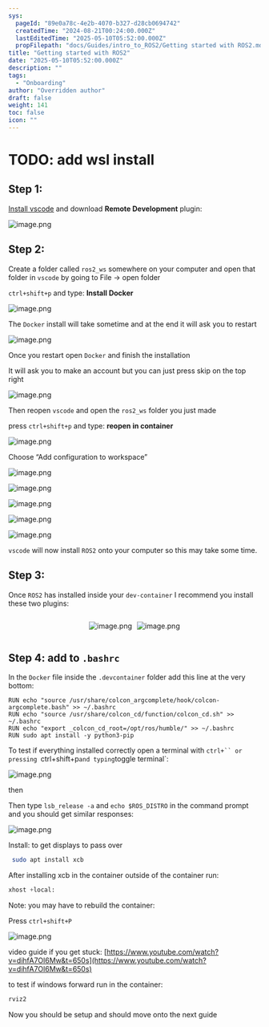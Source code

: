 ```yaml
---
sys:
  pageId: "89e0a78c-4e2b-4070-b327-d28cb0694742"
  createdTime: "2024-08-21T00:24:00.000Z"
  lastEditedTime: "2025-05-10T05:52:00.000Z"
  propFilepath: "docs/Guides/intro_to_ROS2/Getting started with ROS2.md"
title: "Getting started with ROS2"
date: "2025-05-10T05:52:00.000Z"
description: ""
tags:
  - "Onboarding"
author: "Overridden author"
draft: false
weight: 141
toc: false
icon: ""
---
```


# TODO: add wsl install

## Step 1:

[Install vscode](https://code.visualstudio.com/download) and download **Remote Development** plugin:

![image.png](https://prod-files-secure.s3.us-west-2.amazonaws.com/d518164a-d88e-44d1-a4ee-3adb3bd8bce0/efb52993-1881-4a40-b95e-6f020334f022/image.png?X-Amz-Algorithm=AWS4-HMAC-SHA256&X-Amz-Content-Sha256=UNSIGNED-PAYLOAD&X-Amz-Credential=ASIAZI2LB466YOKVCDZ5%2F20250512%2Fus-west-2%2Fs3%2Faws4_request&X-Amz-Date=20250512T004348Z&X-Amz-Expires=3600&X-Amz-Security-Token=IQoJb3JpZ2luX2VjECEaCXVzLXdlc3QtMiJGMEQCICD%2Br0oXn3Z%2FZKrkpBFjf33YVIAHI5Fwhbe7tLprEgwzAiBJm9ve44qFKufUscJ7OgKnE9DUGRQL2rp6Bj32DXlhayqIBAjK%2F%2F%2F%2F%2F%2F%2F%2F%2F%2F8BEAAaDDYzNzQyMzE4MzgwNSIMipOxrN4FTSs3h5IUKtwDJ9M1mV%2BpUm6lB8%2F0M%2Ba6wRCBI5Z%2FcRyh%2Br3BVXpc8WApJQnKcN8pOrQkCfqVGWtyg%2FDDhADmZQqAr%2F%2BDGvkinZYqfL%2F95awolX%2BrdcIyJJCSkcupY45oZ7H7L6OtCPmLPeDne6%2FbSQoD99MN%2F31UyLzOZle%2BXuVZKvMDc53fbAgC6nXBJ0%2FlVnluL24%2BtFbGV7CfgGWT4QPcnTvLD6%2FSRBxsWmzpXADkZHvsqWCmcl9oybAzxKTgdbag47IUxqpZgF6KNmpi25Hk2jvxOv1%2BEEfmCVX40vHSbc9Qa2OcROFbvjq887xfo64b%2BSs8ckkH0%2F%2FurVJkgi4wN72rSP%2BVuX20EVoZvEp1UiuUEIK1smKcTiXVFaehsHwHkMKGMnW7Iqym7Wykx65cxnDooKfOBmHZP1BKJk3Mur4eDuzGV5i5W6tJZBOKBlor75LedDxATNrVAMt3rOC%2FcNBm75AcFV6JtWJDVIWbEaDx2dHGdf7Bn8d89sT1c7cbBzmFxxYt%2Fdzqe7J6TbmJrxYnEfer7qWpH%2F6Bg4QwvYNl37SletQgv8ksQXJothXTzd5%2F%2FbWhOks%2BxlZdxdtL69CAisDRIeFJlWXErO26GY28yNOjU%2BoOtMq%2Bm4Fk8hAOUCIwtoWFwQY6pgGTZu%2FuuVavQYILqfhVYfn06YKEVOR345oTpoLoen3TU0sd2RdwURi1GwttfC8GyLMlBOA2oDY4jMGUY2Or85cl22S615rzVKn6Pp4%2B4os22yt2I0mnH%2BXYqb8VPolr6RmfoUav0WUlf9RoXNACDOV4IOXqobbmcb%2FcirMbRIhig0v5smsM%2B%2BMCMjaS%2FoD%2Bw%2FMU%2BKkFhP11qNrKIRHR5z2S98BJo3px&X-Amz-Signature=cbf5834a1850aa1e9a46f1e3874d152ce78e4b9ab3362bd3d11d68573f97dd92&X-Amz-SignedHeaders=host&x-id=GetObject)

## Step 2:

Create a folder called `ros2_ws` somewhere on your computer and open that folder in `vscode` by going to File → open folder 

`ctrl+shift+p` and type: **Install Docker**

![image.png](https://prod-files-secure.s3.us-west-2.amazonaws.com/d518164a-d88e-44d1-a4ee-3adb3bd8bce0/2269dc0e-1cd5-47ff-bceb-c04ad9b2eab0/image.png?X-Amz-Algorithm=AWS4-HMAC-SHA256&X-Amz-Content-Sha256=UNSIGNED-PAYLOAD&X-Amz-Credential=ASIAZI2LB466YOKVCDZ5%2F20250512%2Fus-west-2%2Fs3%2Faws4_request&X-Amz-Date=20250512T004348Z&X-Amz-Expires=3600&X-Amz-Security-Token=IQoJb3JpZ2luX2VjECEaCXVzLXdlc3QtMiJGMEQCICD%2Br0oXn3Z%2FZKrkpBFjf33YVIAHI5Fwhbe7tLprEgwzAiBJm9ve44qFKufUscJ7OgKnE9DUGRQL2rp6Bj32DXlhayqIBAjK%2F%2F%2F%2F%2F%2F%2F%2F%2F%2F8BEAAaDDYzNzQyMzE4MzgwNSIMipOxrN4FTSs3h5IUKtwDJ9M1mV%2BpUm6lB8%2F0M%2Ba6wRCBI5Z%2FcRyh%2Br3BVXpc8WApJQnKcN8pOrQkCfqVGWtyg%2FDDhADmZQqAr%2F%2BDGvkinZYqfL%2F95awolX%2BrdcIyJJCSkcupY45oZ7H7L6OtCPmLPeDne6%2FbSQoD99MN%2F31UyLzOZle%2BXuVZKvMDc53fbAgC6nXBJ0%2FlVnluL24%2BtFbGV7CfgGWT4QPcnTvLD6%2FSRBxsWmzpXADkZHvsqWCmcl9oybAzxKTgdbag47IUxqpZgF6KNmpi25Hk2jvxOv1%2BEEfmCVX40vHSbc9Qa2OcROFbvjq887xfo64b%2BSs8ckkH0%2F%2FurVJkgi4wN72rSP%2BVuX20EVoZvEp1UiuUEIK1smKcTiXVFaehsHwHkMKGMnW7Iqym7Wykx65cxnDooKfOBmHZP1BKJk3Mur4eDuzGV5i5W6tJZBOKBlor75LedDxATNrVAMt3rOC%2FcNBm75AcFV6JtWJDVIWbEaDx2dHGdf7Bn8d89sT1c7cbBzmFxxYt%2Fdzqe7J6TbmJrxYnEfer7qWpH%2F6Bg4QwvYNl37SletQgv8ksQXJothXTzd5%2F%2FbWhOks%2BxlZdxdtL69CAisDRIeFJlWXErO26GY28yNOjU%2BoOtMq%2Bm4Fk8hAOUCIwtoWFwQY6pgGTZu%2FuuVavQYILqfhVYfn06YKEVOR345oTpoLoen3TU0sd2RdwURi1GwttfC8GyLMlBOA2oDY4jMGUY2Or85cl22S615rzVKn6Pp4%2B4os22yt2I0mnH%2BXYqb8VPolr6RmfoUav0WUlf9RoXNACDOV4IOXqobbmcb%2FcirMbRIhig0v5smsM%2B%2BMCMjaS%2FoD%2Bw%2FMU%2BKkFhP11qNrKIRHR5z2S98BJo3px&X-Amz-Signature=db84a945bf424f417f499d0eeed89859163a092824c6b097a4b6ed1fe216125f&X-Amz-SignedHeaders=host&x-id=GetObject)

The `Docker` install will take sometime and at the end it will ask you to restart

![image.png](https://prod-files-secure.s3.us-west-2.amazonaws.com/d518164a-d88e-44d1-a4ee-3adb3bd8bce0/ed233f78-be33-4b1f-b89c-9c346c0e961e/image.png?X-Amz-Algorithm=AWS4-HMAC-SHA256&X-Amz-Content-Sha256=UNSIGNED-PAYLOAD&X-Amz-Credential=ASIAZI2LB466YOKVCDZ5%2F20250512%2Fus-west-2%2Fs3%2Faws4_request&X-Amz-Date=20250512T004348Z&X-Amz-Expires=3600&X-Amz-Security-Token=IQoJb3JpZ2luX2VjECEaCXVzLXdlc3QtMiJGMEQCICD%2Br0oXn3Z%2FZKrkpBFjf33YVIAHI5Fwhbe7tLprEgwzAiBJm9ve44qFKufUscJ7OgKnE9DUGRQL2rp6Bj32DXlhayqIBAjK%2F%2F%2F%2F%2F%2F%2F%2F%2F%2F8BEAAaDDYzNzQyMzE4MzgwNSIMipOxrN4FTSs3h5IUKtwDJ9M1mV%2BpUm6lB8%2F0M%2Ba6wRCBI5Z%2FcRyh%2Br3BVXpc8WApJQnKcN8pOrQkCfqVGWtyg%2FDDhADmZQqAr%2F%2BDGvkinZYqfL%2F95awolX%2BrdcIyJJCSkcupY45oZ7H7L6OtCPmLPeDne6%2FbSQoD99MN%2F31UyLzOZle%2BXuVZKvMDc53fbAgC6nXBJ0%2FlVnluL24%2BtFbGV7CfgGWT4QPcnTvLD6%2FSRBxsWmzpXADkZHvsqWCmcl9oybAzxKTgdbag47IUxqpZgF6KNmpi25Hk2jvxOv1%2BEEfmCVX40vHSbc9Qa2OcROFbvjq887xfo64b%2BSs8ckkH0%2F%2FurVJkgi4wN72rSP%2BVuX20EVoZvEp1UiuUEIK1smKcTiXVFaehsHwHkMKGMnW7Iqym7Wykx65cxnDooKfOBmHZP1BKJk3Mur4eDuzGV5i5W6tJZBOKBlor75LedDxATNrVAMt3rOC%2FcNBm75AcFV6JtWJDVIWbEaDx2dHGdf7Bn8d89sT1c7cbBzmFxxYt%2Fdzqe7J6TbmJrxYnEfer7qWpH%2F6Bg4QwvYNl37SletQgv8ksQXJothXTzd5%2F%2FbWhOks%2BxlZdxdtL69CAisDRIeFJlWXErO26GY28yNOjU%2BoOtMq%2Bm4Fk8hAOUCIwtoWFwQY6pgGTZu%2FuuVavQYILqfhVYfn06YKEVOR345oTpoLoen3TU0sd2RdwURi1GwttfC8GyLMlBOA2oDY4jMGUY2Or85cl22S615rzVKn6Pp4%2B4os22yt2I0mnH%2BXYqb8VPolr6RmfoUav0WUlf9RoXNACDOV4IOXqobbmcb%2FcirMbRIhig0v5smsM%2B%2BMCMjaS%2FoD%2Bw%2FMU%2BKkFhP11qNrKIRHR5z2S98BJo3px&X-Amz-Signature=6dd4cfa0acb606bd1ae3047a5a67ed2168d0535f388a0e5f423b5d54bebdc441&X-Amz-SignedHeaders=host&x-id=GetObject)

Once you restart open `Docker` and finish the installation

It will ask you to make an account but you can just press skip on the top right

![image.png](https://prod-files-secure.s3.us-west-2.amazonaws.com/d518164a-d88e-44d1-a4ee-3adb3bd8bce0/21010ad9-1659-4fd9-9f59-9932a09b2a3d/image.png?X-Amz-Algorithm=AWS4-HMAC-SHA256&X-Amz-Content-Sha256=UNSIGNED-PAYLOAD&X-Amz-Credential=ASIAZI2LB466YOKVCDZ5%2F20250512%2Fus-west-2%2Fs3%2Faws4_request&X-Amz-Date=20250512T004348Z&X-Amz-Expires=3600&X-Amz-Security-Token=IQoJb3JpZ2luX2VjECEaCXVzLXdlc3QtMiJGMEQCICD%2Br0oXn3Z%2FZKrkpBFjf33YVIAHI5Fwhbe7tLprEgwzAiBJm9ve44qFKufUscJ7OgKnE9DUGRQL2rp6Bj32DXlhayqIBAjK%2F%2F%2F%2F%2F%2F%2F%2F%2F%2F8BEAAaDDYzNzQyMzE4MzgwNSIMipOxrN4FTSs3h5IUKtwDJ9M1mV%2BpUm6lB8%2F0M%2Ba6wRCBI5Z%2FcRyh%2Br3BVXpc8WApJQnKcN8pOrQkCfqVGWtyg%2FDDhADmZQqAr%2F%2BDGvkinZYqfL%2F95awolX%2BrdcIyJJCSkcupY45oZ7H7L6OtCPmLPeDne6%2FbSQoD99MN%2F31UyLzOZle%2BXuVZKvMDc53fbAgC6nXBJ0%2FlVnluL24%2BtFbGV7CfgGWT4QPcnTvLD6%2FSRBxsWmzpXADkZHvsqWCmcl9oybAzxKTgdbag47IUxqpZgF6KNmpi25Hk2jvxOv1%2BEEfmCVX40vHSbc9Qa2OcROFbvjq887xfo64b%2BSs8ckkH0%2F%2FurVJkgi4wN72rSP%2BVuX20EVoZvEp1UiuUEIK1smKcTiXVFaehsHwHkMKGMnW7Iqym7Wykx65cxnDooKfOBmHZP1BKJk3Mur4eDuzGV5i5W6tJZBOKBlor75LedDxATNrVAMt3rOC%2FcNBm75AcFV6JtWJDVIWbEaDx2dHGdf7Bn8d89sT1c7cbBzmFxxYt%2Fdzqe7J6TbmJrxYnEfer7qWpH%2F6Bg4QwvYNl37SletQgv8ksQXJothXTzd5%2F%2FbWhOks%2BxlZdxdtL69CAisDRIeFJlWXErO26GY28yNOjU%2BoOtMq%2Bm4Fk8hAOUCIwtoWFwQY6pgGTZu%2FuuVavQYILqfhVYfn06YKEVOR345oTpoLoen3TU0sd2RdwURi1GwttfC8GyLMlBOA2oDY4jMGUY2Or85cl22S615rzVKn6Pp4%2B4os22yt2I0mnH%2BXYqb8VPolr6RmfoUav0WUlf9RoXNACDOV4IOXqobbmcb%2FcirMbRIhig0v5smsM%2B%2BMCMjaS%2FoD%2Bw%2FMU%2BKkFhP11qNrKIRHR5z2S98BJo3px&X-Amz-Signature=e16efcb88f3c54cab84164c57ccde19dddbde24c36ffaf12c98e8761e9b94da0&X-Amz-SignedHeaders=host&x-id=GetObject)

Then reopen `vscode` and open the `ros2_ws` folder you just made

press `ctrl+shift+p` and type: **reopen in container**

![image.png](https://prod-files-secure.s3.us-west-2.amazonaws.com/d518164a-d88e-44d1-a4ee-3adb3bd8bce0/4e93b8c2-41ad-488c-8095-c74205196118/image.png?X-Amz-Algorithm=AWS4-HMAC-SHA256&X-Amz-Content-Sha256=UNSIGNED-PAYLOAD&X-Amz-Credential=ASIAZI2LB466YOKVCDZ5%2F20250512%2Fus-west-2%2Fs3%2Faws4_request&X-Amz-Date=20250512T004348Z&X-Amz-Expires=3600&X-Amz-Security-Token=IQoJb3JpZ2luX2VjECEaCXVzLXdlc3QtMiJGMEQCICD%2Br0oXn3Z%2FZKrkpBFjf33YVIAHI5Fwhbe7tLprEgwzAiBJm9ve44qFKufUscJ7OgKnE9DUGRQL2rp6Bj32DXlhayqIBAjK%2F%2F%2F%2F%2F%2F%2F%2F%2F%2F8BEAAaDDYzNzQyMzE4MzgwNSIMipOxrN4FTSs3h5IUKtwDJ9M1mV%2BpUm6lB8%2F0M%2Ba6wRCBI5Z%2FcRyh%2Br3BVXpc8WApJQnKcN8pOrQkCfqVGWtyg%2FDDhADmZQqAr%2F%2BDGvkinZYqfL%2F95awolX%2BrdcIyJJCSkcupY45oZ7H7L6OtCPmLPeDne6%2FbSQoD99MN%2F31UyLzOZle%2BXuVZKvMDc53fbAgC6nXBJ0%2FlVnluL24%2BtFbGV7CfgGWT4QPcnTvLD6%2FSRBxsWmzpXADkZHvsqWCmcl9oybAzxKTgdbag47IUxqpZgF6KNmpi25Hk2jvxOv1%2BEEfmCVX40vHSbc9Qa2OcROFbvjq887xfo64b%2BSs8ckkH0%2F%2FurVJkgi4wN72rSP%2BVuX20EVoZvEp1UiuUEIK1smKcTiXVFaehsHwHkMKGMnW7Iqym7Wykx65cxnDooKfOBmHZP1BKJk3Mur4eDuzGV5i5W6tJZBOKBlor75LedDxATNrVAMt3rOC%2FcNBm75AcFV6JtWJDVIWbEaDx2dHGdf7Bn8d89sT1c7cbBzmFxxYt%2Fdzqe7J6TbmJrxYnEfer7qWpH%2F6Bg4QwvYNl37SletQgv8ksQXJothXTzd5%2F%2FbWhOks%2BxlZdxdtL69CAisDRIeFJlWXErO26GY28yNOjU%2BoOtMq%2Bm4Fk8hAOUCIwtoWFwQY6pgGTZu%2FuuVavQYILqfhVYfn06YKEVOR345oTpoLoen3TU0sd2RdwURi1GwttfC8GyLMlBOA2oDY4jMGUY2Or85cl22S615rzVKn6Pp4%2B4os22yt2I0mnH%2BXYqb8VPolr6RmfoUav0WUlf9RoXNACDOV4IOXqobbmcb%2FcirMbRIhig0v5smsM%2B%2BMCMjaS%2FoD%2Bw%2FMU%2BKkFhP11qNrKIRHR5z2S98BJo3px&X-Amz-Signature=6f836d19575a00f35298fab9d185e1315cbda9738f39d5ec7fc49eb435e98f84&X-Amz-SignedHeaders=host&x-id=GetObject)

Choose “Add configuration to workspace”

![image.png](https://prod-files-secure.s3.us-west-2.amazonaws.com/d518164a-d88e-44d1-a4ee-3adb3bd8bce0/9560b282-5060-4989-ba37-97e7b2c22476/image.png?X-Amz-Algorithm=AWS4-HMAC-SHA256&X-Amz-Content-Sha256=UNSIGNED-PAYLOAD&X-Amz-Credential=ASIAZI2LB466YOKVCDZ5%2F20250512%2Fus-west-2%2Fs3%2Faws4_request&X-Amz-Date=20250512T004348Z&X-Amz-Expires=3600&X-Amz-Security-Token=IQoJb3JpZ2luX2VjECEaCXVzLXdlc3QtMiJGMEQCICD%2Br0oXn3Z%2FZKrkpBFjf33YVIAHI5Fwhbe7tLprEgwzAiBJm9ve44qFKufUscJ7OgKnE9DUGRQL2rp6Bj32DXlhayqIBAjK%2F%2F%2F%2F%2F%2F%2F%2F%2F%2F8BEAAaDDYzNzQyMzE4MzgwNSIMipOxrN4FTSs3h5IUKtwDJ9M1mV%2BpUm6lB8%2F0M%2Ba6wRCBI5Z%2FcRyh%2Br3BVXpc8WApJQnKcN8pOrQkCfqVGWtyg%2FDDhADmZQqAr%2F%2BDGvkinZYqfL%2F95awolX%2BrdcIyJJCSkcupY45oZ7H7L6OtCPmLPeDne6%2FbSQoD99MN%2F31UyLzOZle%2BXuVZKvMDc53fbAgC6nXBJ0%2FlVnluL24%2BtFbGV7CfgGWT4QPcnTvLD6%2FSRBxsWmzpXADkZHvsqWCmcl9oybAzxKTgdbag47IUxqpZgF6KNmpi25Hk2jvxOv1%2BEEfmCVX40vHSbc9Qa2OcROFbvjq887xfo64b%2BSs8ckkH0%2F%2FurVJkgi4wN72rSP%2BVuX20EVoZvEp1UiuUEIK1smKcTiXVFaehsHwHkMKGMnW7Iqym7Wykx65cxnDooKfOBmHZP1BKJk3Mur4eDuzGV5i5W6tJZBOKBlor75LedDxATNrVAMt3rOC%2FcNBm75AcFV6JtWJDVIWbEaDx2dHGdf7Bn8d89sT1c7cbBzmFxxYt%2Fdzqe7J6TbmJrxYnEfer7qWpH%2F6Bg4QwvYNl37SletQgv8ksQXJothXTzd5%2F%2FbWhOks%2BxlZdxdtL69CAisDRIeFJlWXErO26GY28yNOjU%2BoOtMq%2Bm4Fk8hAOUCIwtoWFwQY6pgGTZu%2FuuVavQYILqfhVYfn06YKEVOR345oTpoLoen3TU0sd2RdwURi1GwttfC8GyLMlBOA2oDY4jMGUY2Or85cl22S615rzVKn6Pp4%2B4os22yt2I0mnH%2BXYqb8VPolr6RmfoUav0WUlf9RoXNACDOV4IOXqobbmcb%2FcirMbRIhig0v5smsM%2B%2BMCMjaS%2FoD%2Bw%2FMU%2BKkFhP11qNrKIRHR5z2S98BJo3px&X-Amz-Signature=69694d8cbcf00b09ebba42cb80c81e9afa2e1877f10f7d121c8aa60034553b00&X-Amz-SignedHeaders=host&x-id=GetObject)

![image.png](https://prod-files-secure.s3.us-west-2.amazonaws.com/d518164a-d88e-44d1-a4ee-3adb3bd8bce0/2ee63f81-886b-48e8-a553-dc6e5eac99e4/image.png?X-Amz-Algorithm=AWS4-HMAC-SHA256&X-Amz-Content-Sha256=UNSIGNED-PAYLOAD&X-Amz-Credential=ASIAZI2LB466YOKVCDZ5%2F20250512%2Fus-west-2%2Fs3%2Faws4_request&X-Amz-Date=20250512T004348Z&X-Amz-Expires=3600&X-Amz-Security-Token=IQoJb3JpZ2luX2VjECEaCXVzLXdlc3QtMiJGMEQCICD%2Br0oXn3Z%2FZKrkpBFjf33YVIAHI5Fwhbe7tLprEgwzAiBJm9ve44qFKufUscJ7OgKnE9DUGRQL2rp6Bj32DXlhayqIBAjK%2F%2F%2F%2F%2F%2F%2F%2F%2F%2F8BEAAaDDYzNzQyMzE4MzgwNSIMipOxrN4FTSs3h5IUKtwDJ9M1mV%2BpUm6lB8%2F0M%2Ba6wRCBI5Z%2FcRyh%2Br3BVXpc8WApJQnKcN8pOrQkCfqVGWtyg%2FDDhADmZQqAr%2F%2BDGvkinZYqfL%2F95awolX%2BrdcIyJJCSkcupY45oZ7H7L6OtCPmLPeDne6%2FbSQoD99MN%2F31UyLzOZle%2BXuVZKvMDc53fbAgC6nXBJ0%2FlVnluL24%2BtFbGV7CfgGWT4QPcnTvLD6%2FSRBxsWmzpXADkZHvsqWCmcl9oybAzxKTgdbag47IUxqpZgF6KNmpi25Hk2jvxOv1%2BEEfmCVX40vHSbc9Qa2OcROFbvjq887xfo64b%2BSs8ckkH0%2F%2FurVJkgi4wN72rSP%2BVuX20EVoZvEp1UiuUEIK1smKcTiXVFaehsHwHkMKGMnW7Iqym7Wykx65cxnDooKfOBmHZP1BKJk3Mur4eDuzGV5i5W6tJZBOKBlor75LedDxATNrVAMt3rOC%2FcNBm75AcFV6JtWJDVIWbEaDx2dHGdf7Bn8d89sT1c7cbBzmFxxYt%2Fdzqe7J6TbmJrxYnEfer7qWpH%2F6Bg4QwvYNl37SletQgv8ksQXJothXTzd5%2F%2FbWhOks%2BxlZdxdtL69CAisDRIeFJlWXErO26GY28yNOjU%2BoOtMq%2Bm4Fk8hAOUCIwtoWFwQY6pgGTZu%2FuuVavQYILqfhVYfn06YKEVOR345oTpoLoen3TU0sd2RdwURi1GwttfC8GyLMlBOA2oDY4jMGUY2Or85cl22S615rzVKn6Pp4%2B4os22yt2I0mnH%2BXYqb8VPolr6RmfoUav0WUlf9RoXNACDOV4IOXqobbmcb%2FcirMbRIhig0v5smsM%2B%2BMCMjaS%2FoD%2Bw%2FMU%2BKkFhP11qNrKIRHR5z2S98BJo3px&X-Amz-Signature=76ee314a50ed2873d37e9bdc8a8e42b1b7aeef5a5bd96bd7812becf2664f332c&X-Amz-SignedHeaders=host&x-id=GetObject)

![image.png](https://prod-files-secure.s3.us-west-2.amazonaws.com/d518164a-d88e-44d1-a4ee-3adb3bd8bce0/ae1580b2-b048-407e-aed9-b584224a7a04/image.png?X-Amz-Algorithm=AWS4-HMAC-SHA256&X-Amz-Content-Sha256=UNSIGNED-PAYLOAD&X-Amz-Credential=ASIAZI2LB466YOKVCDZ5%2F20250512%2Fus-west-2%2Fs3%2Faws4_request&X-Amz-Date=20250512T004348Z&X-Amz-Expires=3600&X-Amz-Security-Token=IQoJb3JpZ2luX2VjECEaCXVzLXdlc3QtMiJGMEQCICD%2Br0oXn3Z%2FZKrkpBFjf33YVIAHI5Fwhbe7tLprEgwzAiBJm9ve44qFKufUscJ7OgKnE9DUGRQL2rp6Bj32DXlhayqIBAjK%2F%2F%2F%2F%2F%2F%2F%2F%2F%2F8BEAAaDDYzNzQyMzE4MzgwNSIMipOxrN4FTSs3h5IUKtwDJ9M1mV%2BpUm6lB8%2F0M%2Ba6wRCBI5Z%2FcRyh%2Br3BVXpc8WApJQnKcN8pOrQkCfqVGWtyg%2FDDhADmZQqAr%2F%2BDGvkinZYqfL%2F95awolX%2BrdcIyJJCSkcupY45oZ7H7L6OtCPmLPeDne6%2FbSQoD99MN%2F31UyLzOZle%2BXuVZKvMDc53fbAgC6nXBJ0%2FlVnluL24%2BtFbGV7CfgGWT4QPcnTvLD6%2FSRBxsWmzpXADkZHvsqWCmcl9oybAzxKTgdbag47IUxqpZgF6KNmpi25Hk2jvxOv1%2BEEfmCVX40vHSbc9Qa2OcROFbvjq887xfo64b%2BSs8ckkH0%2F%2FurVJkgi4wN72rSP%2BVuX20EVoZvEp1UiuUEIK1smKcTiXVFaehsHwHkMKGMnW7Iqym7Wykx65cxnDooKfOBmHZP1BKJk3Mur4eDuzGV5i5W6tJZBOKBlor75LedDxATNrVAMt3rOC%2FcNBm75AcFV6JtWJDVIWbEaDx2dHGdf7Bn8d89sT1c7cbBzmFxxYt%2Fdzqe7J6TbmJrxYnEfer7qWpH%2F6Bg4QwvYNl37SletQgv8ksQXJothXTzd5%2F%2FbWhOks%2BxlZdxdtL69CAisDRIeFJlWXErO26GY28yNOjU%2BoOtMq%2Bm4Fk8hAOUCIwtoWFwQY6pgGTZu%2FuuVavQYILqfhVYfn06YKEVOR345oTpoLoen3TU0sd2RdwURi1GwttfC8GyLMlBOA2oDY4jMGUY2Or85cl22S615rzVKn6Pp4%2B4os22yt2I0mnH%2BXYqb8VPolr6RmfoUav0WUlf9RoXNACDOV4IOXqobbmcb%2FcirMbRIhig0v5smsM%2B%2BMCMjaS%2FoD%2Bw%2FMU%2BKkFhP11qNrKIRHR5z2S98BJo3px&X-Amz-Signature=c6c3b1fe41ef7db314cc3ed7db802e9ec1d40023f19a94762b111ce90755d05c&X-Amz-SignedHeaders=host&x-id=GetObject)

![image.png](https://prod-files-secure.s3.us-west-2.amazonaws.com/d518164a-d88e-44d1-a4ee-3adb3bd8bce0/53255b28-f75e-430f-b9e3-c0ac8577e42b/image.png?X-Amz-Algorithm=AWS4-HMAC-SHA256&X-Amz-Content-Sha256=UNSIGNED-PAYLOAD&X-Amz-Credential=ASIAZI2LB466YOKVCDZ5%2F20250512%2Fus-west-2%2Fs3%2Faws4_request&X-Amz-Date=20250512T004348Z&X-Amz-Expires=3600&X-Amz-Security-Token=IQoJb3JpZ2luX2VjECEaCXVzLXdlc3QtMiJGMEQCICD%2Br0oXn3Z%2FZKrkpBFjf33YVIAHI5Fwhbe7tLprEgwzAiBJm9ve44qFKufUscJ7OgKnE9DUGRQL2rp6Bj32DXlhayqIBAjK%2F%2F%2F%2F%2F%2F%2F%2F%2F%2F8BEAAaDDYzNzQyMzE4MzgwNSIMipOxrN4FTSs3h5IUKtwDJ9M1mV%2BpUm6lB8%2F0M%2Ba6wRCBI5Z%2FcRyh%2Br3BVXpc8WApJQnKcN8pOrQkCfqVGWtyg%2FDDhADmZQqAr%2F%2BDGvkinZYqfL%2F95awolX%2BrdcIyJJCSkcupY45oZ7H7L6OtCPmLPeDne6%2FbSQoD99MN%2F31UyLzOZle%2BXuVZKvMDc53fbAgC6nXBJ0%2FlVnluL24%2BtFbGV7CfgGWT4QPcnTvLD6%2FSRBxsWmzpXADkZHvsqWCmcl9oybAzxKTgdbag47IUxqpZgF6KNmpi25Hk2jvxOv1%2BEEfmCVX40vHSbc9Qa2OcROFbvjq887xfo64b%2BSs8ckkH0%2F%2FurVJkgi4wN72rSP%2BVuX20EVoZvEp1UiuUEIK1smKcTiXVFaehsHwHkMKGMnW7Iqym7Wykx65cxnDooKfOBmHZP1BKJk3Mur4eDuzGV5i5W6tJZBOKBlor75LedDxATNrVAMt3rOC%2FcNBm75AcFV6JtWJDVIWbEaDx2dHGdf7Bn8d89sT1c7cbBzmFxxYt%2Fdzqe7J6TbmJrxYnEfer7qWpH%2F6Bg4QwvYNl37SletQgv8ksQXJothXTzd5%2F%2FbWhOks%2BxlZdxdtL69CAisDRIeFJlWXErO26GY28yNOjU%2BoOtMq%2Bm4Fk8hAOUCIwtoWFwQY6pgGTZu%2FuuVavQYILqfhVYfn06YKEVOR345oTpoLoen3TU0sd2RdwURi1GwttfC8GyLMlBOA2oDY4jMGUY2Or85cl22S615rzVKn6Pp4%2B4os22yt2I0mnH%2BXYqb8VPolr6RmfoUav0WUlf9RoXNACDOV4IOXqobbmcb%2FcirMbRIhig0v5smsM%2B%2BMCMjaS%2FoD%2Bw%2FMU%2BKkFhP11qNrKIRHR5z2S98BJo3px&X-Amz-Signature=8ab23bd3aea5d88069c289634e260577c9e8f1069d074a0d29d34de46e94e19d&X-Amz-SignedHeaders=host&x-id=GetObject)

![image.png](https://prod-files-secure.s3.us-west-2.amazonaws.com/d518164a-d88e-44d1-a4ee-3adb3bd8bce0/7c562767-5af9-4ffb-97d1-327bcdf4ee00/image.png?X-Amz-Algorithm=AWS4-HMAC-SHA256&X-Amz-Content-Sha256=UNSIGNED-PAYLOAD&X-Amz-Credential=ASIAZI2LB466YOKVCDZ5%2F20250512%2Fus-west-2%2Fs3%2Faws4_request&X-Amz-Date=20250512T004348Z&X-Amz-Expires=3600&X-Amz-Security-Token=IQoJb3JpZ2luX2VjECEaCXVzLXdlc3QtMiJGMEQCICD%2Br0oXn3Z%2FZKrkpBFjf33YVIAHI5Fwhbe7tLprEgwzAiBJm9ve44qFKufUscJ7OgKnE9DUGRQL2rp6Bj32DXlhayqIBAjK%2F%2F%2F%2F%2F%2F%2F%2F%2F%2F8BEAAaDDYzNzQyMzE4MzgwNSIMipOxrN4FTSs3h5IUKtwDJ9M1mV%2BpUm6lB8%2F0M%2Ba6wRCBI5Z%2FcRyh%2Br3BVXpc8WApJQnKcN8pOrQkCfqVGWtyg%2FDDhADmZQqAr%2F%2BDGvkinZYqfL%2F95awolX%2BrdcIyJJCSkcupY45oZ7H7L6OtCPmLPeDne6%2FbSQoD99MN%2F31UyLzOZle%2BXuVZKvMDc53fbAgC6nXBJ0%2FlVnluL24%2BtFbGV7CfgGWT4QPcnTvLD6%2FSRBxsWmzpXADkZHvsqWCmcl9oybAzxKTgdbag47IUxqpZgF6KNmpi25Hk2jvxOv1%2BEEfmCVX40vHSbc9Qa2OcROFbvjq887xfo64b%2BSs8ckkH0%2F%2FurVJkgi4wN72rSP%2BVuX20EVoZvEp1UiuUEIK1smKcTiXVFaehsHwHkMKGMnW7Iqym7Wykx65cxnDooKfOBmHZP1BKJk3Mur4eDuzGV5i5W6tJZBOKBlor75LedDxATNrVAMt3rOC%2FcNBm75AcFV6JtWJDVIWbEaDx2dHGdf7Bn8d89sT1c7cbBzmFxxYt%2Fdzqe7J6TbmJrxYnEfer7qWpH%2F6Bg4QwvYNl37SletQgv8ksQXJothXTzd5%2F%2FbWhOks%2BxlZdxdtL69CAisDRIeFJlWXErO26GY28yNOjU%2BoOtMq%2Bm4Fk8hAOUCIwtoWFwQY6pgGTZu%2FuuVavQYILqfhVYfn06YKEVOR345oTpoLoen3TU0sd2RdwURi1GwttfC8GyLMlBOA2oDY4jMGUY2Or85cl22S615rzVKn6Pp4%2B4os22yt2I0mnH%2BXYqb8VPolr6RmfoUav0WUlf9RoXNACDOV4IOXqobbmcb%2FcirMbRIhig0v5smsM%2B%2BMCMjaS%2FoD%2Bw%2FMU%2BKkFhP11qNrKIRHR5z2S98BJo3px&X-Amz-Signature=db847b52d381e2f0c7b7340e95db1e1a321033777bd195a0948276860bb3341c&X-Amz-SignedHeaders=host&x-id=GetObject)

`vscode` will now install `ROS2` onto your computer so this may take some time.

## Step 3:

Once `ROS2` has installed inside your `dev-container` I recommend you install these two plugins:

<div style="display: flex;flex-direction: row; column-gap:10px; max-width: 630px;justify-content: center;">
<div>

![image.png](https://prod-files-secure.s3.us-west-2.amazonaws.com/d518164a-d88e-44d1-a4ee-3adb3bd8bce0/3fc3d550-5a54-4ba1-ba6b-faa01cdb7369/image.png?X-Amz-Algorithm=AWS4-HMAC-SHA256&X-Amz-Content-Sha256=UNSIGNED-PAYLOAD&X-Amz-Credential=ASIAZI2LB466VBZD4A6Y%2F20250512%2Fus-west-2%2Fs3%2Faws4_request&X-Amz-Date=20250512T004354Z&X-Amz-Expires=3600&X-Amz-Security-Token=IQoJb3JpZ2luX2VjECEaCXVzLXdlc3QtMiJIMEYCIQD2yjUub4txdgmhInFJHio3%2FZrzzOhUjO1G6dm%2B%2Bph2RwIhAJORfCKjHY%2Fc4A3EPDcQ%2BsaBLQ7zdfevQZ%2B%2F0445%2FZpXKogECMr%2F%2F%2F%2F%2F%2F%2F%2F%2F%2FwEQABoMNjM3NDIzMTgzODA1Igz0XRpm7TvRFfase74q3APGEcMyte%2BrhdD3jctfNm4H0h6OvRnXPv1yco3IRhvppRlDPK0L09zG%2BLkPVvfjkypTvTBoUtXsMmXyBtTGo0xhmvEJl37xtyrFjCOitboFJnCnDnvjMg%2F3MRiiY9dNb0uESUlYNPViHRf9gTWbgx5oxCJPmW68F1FcCE4pDgOCrEnopgZy3nZhmOPKjSlICeDKppdrq4FozwdKsF7H00Cl5PqOawWGYV6CvGcG2dlbrDRYQ1Uh64faQWZGbNChXbx8LeKk2sDT5mD8oGAtXXTlOH5bmPhWxGfJGiSOLa4mRgWDVGT2W%2FRbRyWSymFgMqfnYclkeNMM7Sb7D2BzB4iC02xAh9rvVALd0J3E5aoSnDK0wXeizdF%2FBvoGC1l6iyrUNu4Q1dNj9xhz%2B8zGlzmzPpAXYVbjzGLKvRQHAuYBG5C95dVoLyNYMLGEbeP4HV87Chz1xBcpKp33HgHBTDauGF6WmOaZic8JnBsE%2Fz4%2BlhFoKlI0X3h336F1ffY76xzfjguo40Hg%2Fv5idzpYyCTaZM13K3nibFLLiDuq4pYs3GDpo2xr2LN2QU8a4ZWJQRyb6xMqy2Ipip6zK9YH2tbzwIvwpJfi%2FPRdn%2B%2B1awFdde5FhqabEfIFbHKnfDD2hYXBBjqkATqF2Gcdkd5HYjASpGtWMRKDw5vjc7h8Wl0WyxYc%2B7PeSWqtSwoGNcwMcGOdUhiSu2XvQLOtdFrZoE%2BCBh%2BGbeNwwvxChQUeeTKLVhf887p%2FsR%2FHX5ojenzEWgQdVdeGJX8dUTa0ZModnCO%2F4iaBr9DrdHdPEFFw1bozEO%2Be57JybzHASVsdnQTyXrViCVFc3CkuIoE0PuD1Ec1Ipr%2FAYt5NnEoC&X-Amz-Signature=7088c563d9c8d88a21efdd553f1ca7abf40efb9f58dbe32999997828c853c835&X-Amz-SignedHeaders=host&x-id=GetObject)

</div>
<div>

![image.png](https://prod-files-secure.s3.us-west-2.amazonaws.com/d518164a-d88e-44d1-a4ee-3adb3bd8bce0/d994cc66-13c2-4093-a5a3-f84cf4601a82/image.png?X-Amz-Algorithm=AWS4-HMAC-SHA256&X-Amz-Content-Sha256=UNSIGNED-PAYLOAD&X-Amz-Credential=ASIAZI2LB466SGKIQZHV%2F20250512%2Fus-west-2%2Fs3%2Faws4_request&X-Amz-Date=20250512T004354Z&X-Amz-Expires=3600&X-Amz-Security-Token=IQoJb3JpZ2luX2VjECEaCXVzLXdlc3QtMiJHMEUCIQCQxeTDreVzXNFf7nc3uunQDZPRqr5TyaxguqIjdgkdUgIgWbnBXswu%2FlYQxmldpzgTQilRU1O30XGsDBVyA0crDCAqiAQIyv%2F%2F%2F%2F%2F%2F%2F%2F%2F%2FARAAGgw2Mzc0MjMxODM4MDUiDA4Df3SeN%2BsNGrc9tCrcAyzuwaxptkMWysXvG8dhrCuOoSXcgFtHWJOB6BMIo936OAFNlZsh%2Fgs6zBIzRUWoBVN1Uhs%2F9XmKQP2JE0UIY0%2Fm0NQbv%2BAMvM0v32jDcY4sDLJNbjUi4BxBNlGsiJRpuwYFqDATzel9dJlEhfkfPk3YA5v7sFXP1UhEcFJnb%2FiD49yJzTBx0A6hmVcEkpCf4l6YFcTNxwGSEiVR90KXboFa7D1DqwaAm5AdiU7Yl%2B4R09uR8CYqWjCNd%2F%2BrTFZxtP8aJIKyhPez%2FshZyrY0KkzkZ0VRj5LbTWTkKvTnrlrOuQlFXtNFLVukivtkBfm0n7xF0XLQfHpG3s9bMAqZQur%2B4D95BFF5kz2%2B2FrSLTA7%2FYJLs8J%2Bu019CNbjl8dlmjHR4VGyjfp%2Bn0sipcv6GHQzDes23VGrszFu8gFzO3HNi5OnIVu0U1HxoIks%2B9Khyq4pIB%2BQf0%2ByjWIUlQk25tfrf9K0I2wZACcFFZXqjAnPhi1g%2FbU4PHrMqkA9sBV3%2F%2BS602Re6p9kRO8wakbSn0XmErD%2FW1G%2FWN%2BOew5eT%2B1KqvKFCbVsCLUyHbX6NBUBlLTMNu9CYNYjcprC083NyaQvoqCFlgLq%2FOKAOlV2kIks%2B0qQceQE6riKwFvoMI2FhcEGOqUBgwLpInPq1piwSjNoDc7eui2EPoIdOEm0UtChGTsR6qtRBtZXkbh4DcNZ%2FatHAH0918PQHiFv1bvpeP5QQ10m2nmpmCpEwujg49011J1s71CdhbM7xo%2BqWTK3a0tATbvhc8I6zL8gGwsTxDx2fxRNnS05OwwbzDhulGRtboMWKj1C%2Bf6QtQhGMEy3C4SNzRMK7YUpZMmlYiXAnQnfpfXI2ijcDlO%2B&X-Amz-Signature=acbd22e9251264e736a185519248dd06e4e4691946476ff0b3eefd50d03a3020&X-Amz-SignedHeaders=host&x-id=GetObject)

</div>
</div>

## Step 4: add to `.bashrc`

In the `Docker` file inside the `.devcontainer` folder add this line at the very bottom: 

```docker
RUN echo "source /usr/share/colcon_argcomplete/hook/colcon-argcomplete.bash" >> ~/.bashrc
RUN echo "source /usr/share/colcon_cd/function/colcon_cd.sh" >> ~/.bashrc
RUN echo "export _colcon_cd_root=/opt/ros/humble/" >> ~/.bashrc
RUN sudo apt install -y python3-pip 
```

To test if everything installed correctly open a terminal with `ctrl+`` or pressing `ctrl+shift+p` and typing `toggle terminal`:

![image.png](https://prod-files-secure.s3.us-west-2.amazonaws.com/d518164a-d88e-44d1-a4ee-3adb3bd8bce0/6a4943d8-b04e-4c02-9a58-775f3384d1a5/image.png?X-Amz-Algorithm=AWS4-HMAC-SHA256&X-Amz-Content-Sha256=UNSIGNED-PAYLOAD&X-Amz-Credential=ASIAZI2LB466YOKVCDZ5%2F20250512%2Fus-west-2%2Fs3%2Faws4_request&X-Amz-Date=20250512T004348Z&X-Amz-Expires=3600&X-Amz-Security-Token=IQoJb3JpZ2luX2VjECEaCXVzLXdlc3QtMiJGMEQCICD%2Br0oXn3Z%2FZKrkpBFjf33YVIAHI5Fwhbe7tLprEgwzAiBJm9ve44qFKufUscJ7OgKnE9DUGRQL2rp6Bj32DXlhayqIBAjK%2F%2F%2F%2F%2F%2F%2F%2F%2F%2F8BEAAaDDYzNzQyMzE4MzgwNSIMipOxrN4FTSs3h5IUKtwDJ9M1mV%2BpUm6lB8%2F0M%2Ba6wRCBI5Z%2FcRyh%2Br3BVXpc8WApJQnKcN8pOrQkCfqVGWtyg%2FDDhADmZQqAr%2F%2BDGvkinZYqfL%2F95awolX%2BrdcIyJJCSkcupY45oZ7H7L6OtCPmLPeDne6%2FbSQoD99MN%2F31UyLzOZle%2BXuVZKvMDc53fbAgC6nXBJ0%2FlVnluL24%2BtFbGV7CfgGWT4QPcnTvLD6%2FSRBxsWmzpXADkZHvsqWCmcl9oybAzxKTgdbag47IUxqpZgF6KNmpi25Hk2jvxOv1%2BEEfmCVX40vHSbc9Qa2OcROFbvjq887xfo64b%2BSs8ckkH0%2F%2FurVJkgi4wN72rSP%2BVuX20EVoZvEp1UiuUEIK1smKcTiXVFaehsHwHkMKGMnW7Iqym7Wykx65cxnDooKfOBmHZP1BKJk3Mur4eDuzGV5i5W6tJZBOKBlor75LedDxATNrVAMt3rOC%2FcNBm75AcFV6JtWJDVIWbEaDx2dHGdf7Bn8d89sT1c7cbBzmFxxYt%2Fdzqe7J6TbmJrxYnEfer7qWpH%2F6Bg4QwvYNl37SletQgv8ksQXJothXTzd5%2F%2FbWhOks%2BxlZdxdtL69CAisDRIeFJlWXErO26GY28yNOjU%2BoOtMq%2Bm4Fk8hAOUCIwtoWFwQY6pgGTZu%2FuuVavQYILqfhVYfn06YKEVOR345oTpoLoen3TU0sd2RdwURi1GwttfC8GyLMlBOA2oDY4jMGUY2Or85cl22S615rzVKn6Pp4%2B4os22yt2I0mnH%2BXYqb8VPolr6RmfoUav0WUlf9RoXNACDOV4IOXqobbmcb%2FcirMbRIhig0v5smsM%2B%2BMCMjaS%2FoD%2Bw%2FMU%2BKkFhP11qNrKIRHR5z2S98BJo3px&X-Amz-Signature=ce374e3566a4fb017e58ae005d2cc85658296a1ca4d029c268e8dd4c293a0fa9&X-Amz-SignedHeaders=host&x-id=GetObject)

then 

Then type `lsb_release -a` and `echo $ROS_DISTRO` in the command prompt and you should get similar responses:

![image.png](https://prod-files-secure.s3.us-west-2.amazonaws.com/d518164a-d88e-44d1-a4ee-3adb3bd8bce0/3e635dec-a805-4e85-8b9e-d000e5b71a4e/image.png?X-Amz-Algorithm=AWS4-HMAC-SHA256&X-Amz-Content-Sha256=UNSIGNED-PAYLOAD&X-Amz-Credential=ASIAZI2LB466YOKVCDZ5%2F20250512%2Fus-west-2%2Fs3%2Faws4_request&X-Amz-Date=20250512T004348Z&X-Amz-Expires=3600&X-Amz-Security-Token=IQoJb3JpZ2luX2VjECEaCXVzLXdlc3QtMiJGMEQCICD%2Br0oXn3Z%2FZKrkpBFjf33YVIAHI5Fwhbe7tLprEgwzAiBJm9ve44qFKufUscJ7OgKnE9DUGRQL2rp6Bj32DXlhayqIBAjK%2F%2F%2F%2F%2F%2F%2F%2F%2F%2F8BEAAaDDYzNzQyMzE4MzgwNSIMipOxrN4FTSs3h5IUKtwDJ9M1mV%2BpUm6lB8%2F0M%2Ba6wRCBI5Z%2FcRyh%2Br3BVXpc8WApJQnKcN8pOrQkCfqVGWtyg%2FDDhADmZQqAr%2F%2BDGvkinZYqfL%2F95awolX%2BrdcIyJJCSkcupY45oZ7H7L6OtCPmLPeDne6%2FbSQoD99MN%2F31UyLzOZle%2BXuVZKvMDc53fbAgC6nXBJ0%2FlVnluL24%2BtFbGV7CfgGWT4QPcnTvLD6%2FSRBxsWmzpXADkZHvsqWCmcl9oybAzxKTgdbag47IUxqpZgF6KNmpi25Hk2jvxOv1%2BEEfmCVX40vHSbc9Qa2OcROFbvjq887xfo64b%2BSs8ckkH0%2F%2FurVJkgi4wN72rSP%2BVuX20EVoZvEp1UiuUEIK1smKcTiXVFaehsHwHkMKGMnW7Iqym7Wykx65cxnDooKfOBmHZP1BKJk3Mur4eDuzGV5i5W6tJZBOKBlor75LedDxATNrVAMt3rOC%2FcNBm75AcFV6JtWJDVIWbEaDx2dHGdf7Bn8d89sT1c7cbBzmFxxYt%2Fdzqe7J6TbmJrxYnEfer7qWpH%2F6Bg4QwvYNl37SletQgv8ksQXJothXTzd5%2F%2FbWhOks%2BxlZdxdtL69CAisDRIeFJlWXErO26GY28yNOjU%2BoOtMq%2Bm4Fk8hAOUCIwtoWFwQY6pgGTZu%2FuuVavQYILqfhVYfn06YKEVOR345oTpoLoen3TU0sd2RdwURi1GwttfC8GyLMlBOA2oDY4jMGUY2Or85cl22S615rzVKn6Pp4%2B4os22yt2I0mnH%2BXYqb8VPolr6RmfoUav0WUlf9RoXNACDOV4IOXqobbmcb%2FcirMbRIhig0v5smsM%2B%2BMCMjaS%2FoD%2Bw%2FMU%2BKkFhP11qNrKIRHR5z2S98BJo3px&X-Amz-Signature=845c00f58b8a6b4ce513988f99248c8c594bfd3f5ca8a2335587fa75ac47aa85&X-Amz-SignedHeaders=host&x-id=GetObject)

Install:  to get displays to pass over

```bash
 sudo apt install xcb
```

After installing xcb in the container outside of the container run:

```python
xhost +local:
```

Note: you may have to rebuild the container:

Press `ctrl+shift+P`

![image.png](https://prod-files-secure.s3.us-west-2.amazonaws.com/d518164a-d88e-44d1-a4ee-3adb3bd8bce0/6c2be660-2618-4c38-9c26-53554f7a0b7b/image.png?X-Amz-Algorithm=AWS4-HMAC-SHA256&X-Amz-Content-Sha256=UNSIGNED-PAYLOAD&X-Amz-Credential=ASIAZI2LB466YOKVCDZ5%2F20250512%2Fus-west-2%2Fs3%2Faws4_request&X-Amz-Date=20250512T004348Z&X-Amz-Expires=3600&X-Amz-Security-Token=IQoJb3JpZ2luX2VjECEaCXVzLXdlc3QtMiJGMEQCICD%2Br0oXn3Z%2FZKrkpBFjf33YVIAHI5Fwhbe7tLprEgwzAiBJm9ve44qFKufUscJ7OgKnE9DUGRQL2rp6Bj32DXlhayqIBAjK%2F%2F%2F%2F%2F%2F%2F%2F%2F%2F8BEAAaDDYzNzQyMzE4MzgwNSIMipOxrN4FTSs3h5IUKtwDJ9M1mV%2BpUm6lB8%2F0M%2Ba6wRCBI5Z%2FcRyh%2Br3BVXpc8WApJQnKcN8pOrQkCfqVGWtyg%2FDDhADmZQqAr%2F%2BDGvkinZYqfL%2F95awolX%2BrdcIyJJCSkcupY45oZ7H7L6OtCPmLPeDne6%2FbSQoD99MN%2F31UyLzOZle%2BXuVZKvMDc53fbAgC6nXBJ0%2FlVnluL24%2BtFbGV7CfgGWT4QPcnTvLD6%2FSRBxsWmzpXADkZHvsqWCmcl9oybAzxKTgdbag47IUxqpZgF6KNmpi25Hk2jvxOv1%2BEEfmCVX40vHSbc9Qa2OcROFbvjq887xfo64b%2BSs8ckkH0%2F%2FurVJkgi4wN72rSP%2BVuX20EVoZvEp1UiuUEIK1smKcTiXVFaehsHwHkMKGMnW7Iqym7Wykx65cxnDooKfOBmHZP1BKJk3Mur4eDuzGV5i5W6tJZBOKBlor75LedDxATNrVAMt3rOC%2FcNBm75AcFV6JtWJDVIWbEaDx2dHGdf7Bn8d89sT1c7cbBzmFxxYt%2Fdzqe7J6TbmJrxYnEfer7qWpH%2F6Bg4QwvYNl37SletQgv8ksQXJothXTzd5%2F%2FbWhOks%2BxlZdxdtL69CAisDRIeFJlWXErO26GY28yNOjU%2BoOtMq%2Bm4Fk8hAOUCIwtoWFwQY6pgGTZu%2FuuVavQYILqfhVYfn06YKEVOR345oTpoLoen3TU0sd2RdwURi1GwttfC8GyLMlBOA2oDY4jMGUY2Or85cl22S615rzVKn6Pp4%2B4os22yt2I0mnH%2BXYqb8VPolr6RmfoUav0WUlf9RoXNACDOV4IOXqobbmcb%2FcirMbRIhig0v5smsM%2B%2BMCMjaS%2FoD%2Bw%2FMU%2BKkFhP11qNrKIRHR5z2S98BJo3px&X-Amz-Signature=5d7230bff6813c72cdb6c14fc253c57f2eabb0714289e42a7b39c84106eb64b2&X-Amz-SignedHeaders=host&x-id=GetObject)

video guide if you get stuck: [https://www.youtube.com/watch?v=dihfA7Ol6Mw&t=650s](https://www.youtube.com/watch?v=dihfA7Ol6Mw&t=650s)

to test if windows forward run in the container:

```bash
rviz2
```

Now you should be setup and should move onto the next guide 
